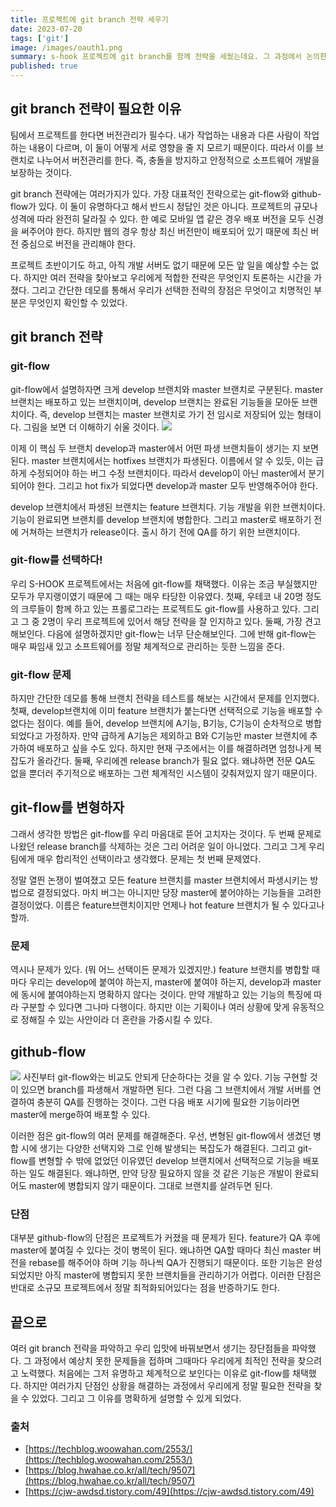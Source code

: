 ```yaml
---
title: 프로젝트에 git branch 전략 세우기
date: 2023-07-20
tags: ['git']
image: /images/oauth1.png
summary: s-hook 프로젝트에 git branch를 함께 전략을 세웠는데요. 그 과정에서 논의한 바를 담았습니다.
published: true
---
```

## git branch 전략이 필요한 이유

팀에서 프로젝트를 한다면 버전관리가 필수다. 내가 작업하는 내용과 다른 사람이 작업하는 내용이 다르며, 이 둘이 어떻게 서로 영향을 줄 지 모르기 때문이다. 따라서 이를 브랜치로 나누어서 버전관리를 한다. 즉, 충돌을 방지하고 안정적으로 소프트웨어 개발을 보장하는 것이다.

git branch 전략에는 여러가지가 있다. 가장 대표적인 전략으로는 git-flow와 github-flow가 있다. 이 둘이 유명하다고 해서 반드시 정답인 것은 아니다. 프로젝트의 규모나 성격에 따라 완전히 달라질 수 있다. 한 예로 모바일 앱 같은 경우 배포 버전을 모두 신경을 써주어야 한다. 하지만 웹의 경우 항상 최신 버전만이 배포되어 있기 때문에 최신 버전 중심으로 버전을 관리해야 한다.

프로젝트 초반이기도 하고, 아직 개발 서버도 없기 때문에 모든 앞 일을 예상할 수는 없다. 하지만 여러 전략을 찾아보고 우리에게 적합한 전략은 무엇인지 토론하는 시간을 가졌다. 그리고 간단한 데모를 통해서 우리가 선택한 전략의 장점은 무엇이고 치명적인 부분은 무엇인지 확인할 수 있었다.

## git branch 전략

### git-flow

git-flow에서 설명하자면 크게 develop 브랜치와 master 브랜치로 구분된다. master 브랜치는 배포하고 있는 브랜치이며, develop 브랜치는 완료된 기능들을 모아둔 브랜치이다. 즉, develop 브랜치는 master 브랜치로 가기 전 임시로 저장되어 있는 형태이다. 그림을 보면 더 이해하기 쉬울 것이다.
![](images/gitbranch-2.webp)

이제 이 핵심 두 브랜치 develop과 master에서 어떤 파생 브랜치들이 생기는 지 보면 된다. master 브랜치에서는 hotfixes 브랜치가 파생된다. 이름에서 알 수 있듯, 이는 급하게 수정되어야 하는 버그 수정 브랜치이다. 따라서 develop이 아닌 master에서 분기되어야 한다. 그리고 hot fix가 되었다면 develop과 master 모두 반영해주어야 한다.

develop 브랜치에서 파생된 브랜치는 feature 브랜치다. 기능 개발을 위한 브랜치이다. 기능이 완료되면 브랜치를 develop 브랜치에 병합한다. 그리고 master로 배포하기 전에 거쳐하는 브랜치가 release이다. 출시 하기 전에 QA를 하기 위한 브랜치이다.

### git-flow를 선택하다!

우리 S-HOOK 프로젝트에서는 처음에 git-flow를 채택했다. 이유는 조금 부실했지만 모두가 무지랭이였기 때문에 그 때는 매우 타당한 이유였다. 첫째, 우테코 내 20명 정도의 크루들이 함께 하고 있는 프롤로그라는 프로젝트도 git-flow를 사용하고 있다. 그리고 그 중 2명이 우리 프로젝트에 있어서 해당 전략을 잘 인지하고 있다. 둘째, 가장 견고해보인다. 다음에 설명하겠지만 git-flow는 너무 단순해보인다. 그에 반해 git-flow는 매우 짜임새 있고 소프트웨어를 정말 체계적으로 관리하는 듯한 느낌을 준다.

### git-flow 문제

하지만 간단한 데모를 통해 브랜치 전략을 테스트를 해보는 시간에서 문제를 인지했다. 첫째, develop브랜치에 이미 feature 브랜치가 붙는다면 선택적으로 기능을 배포할 수 없다는 점이다. 예를 들어, develop 브랜치에 A기능, B기능, C기능이 순차적으로 병합되었다고 가정하자. 만약 급하게 A기능은 제외하고 B와 C기능만 master 브랜치에 추가하여 배포하고 싶을 수도 있다. 하지만 현재 구조에서는 이를 해결하려면 엄청나게 복잡도가 올라간다. 둘째, 우리에겐 release branch가 필요 없다. 왜냐하면 전문 QA도 없을 뿐더러 주기적으로 배포하는 그런 체계적인 시스템이 갖춰져있지 않기 때문이다.

## git-flow를 변형하자

그래서 생각한 방법은 git-flow를 우리 마음대로 뜯어 고치자는 것이다. 두 번째 문제로 나왔던 release branch를 삭제하는 것은 그리 어려운 일이 아니었다. 그리고 그게 우리팀에게 매우 합리적인 선택이라고 생각했다. 문제는 첫 번째 문제였다.

정말 열띈 논쟁이 벌여졌고 모든 feature 브랜치를 master 브랜치에서 파생시키는 방법으로 결정되었다. 마치 버그는 아니지만 당장 master에 붙어야하는 기능들을 고려한 결정이었다. 이름은 feature브랜치이지만 언제나 hot feature 브랜치가 될 수 있다고나 할까.

### 문제

역시나 문제가 있다. (뭐 어느 선택이든 문제가 있겠지만.) feature 브랜치를 병합할 때마다 우리는 develop에 붙여야 하는지, master에 붙여야 하는지, develop과 master에 동시에 붙여야하는지 명확하지 않다는 것이다. 만약 개발하고 있는 기능의 특징에 따라 구분할 수 있다면 그나마 다행이다. 하지만 이는 기획이나 여러 상황에 맞게 유동적으로 정해질 수 있는 사안이라 더 혼란을 가중시킬 수 있다.

## github-flow


![](images/gitbranch02.webp)
사진부터 git-flow와는 비교도 안되게 단순하다는 것을 알 수 있다. 기능 구현할 것이 있으면 branch를 파생해서 개발하면 된다. 그런 다음 그 브랜치에서 개발 서버를 연결하여 충분히 QA를 진행하는 것이다. 그런 다음 배포 시기에 필요한 기능이라면 master에 merge하여 배포할 수 있다.

이러한 점은 git-flow의 여러 문제를 해결해준다. 우선, 변형된 git-flow에서 생겼던 병합 시에 생기는 다양한 선택지와 그로 인해 발생되는 복잡도가 해결된다. 그리고 git-flow를 변형할 수 밖에 없었던 이유였던 develop 브랜치에서 선택적으로 기능을 배포하는 일도 해결된다. 왜냐하면, 만약 당장 필요하지 않을 것 같은 기능은 개발이 완료되어도 master에 병합되지 않기 때문이다. 그대로 브랜치를 살려두면 된다.

### 단점

대부분 github-flow의 단점은 프로젝트가 커졌을 때 문제가 된다. feature가 QA 후에 master에 붙여질 수 있다는 것이 병목이 된다. 왜냐하면 QA할 때마다 최신 master 버전을 rebase를 해주어야 하며 기능 하나씩 QA가 진행되기 때문이다. 또한 기능은 완성되었지만 아직 master에 병합되지 못한 브랜치들을 관리하기가 어렵다. 이러한 단점은 반대로 소규모 프로젝트에서 정말 최적화되어있다는 점을 반증하기도 한다.

## 끝으로

여러 git branch 전략을 파악하고 우리 입맛에 바꿔보면서 생기는 장단점들을 파악했다. 그 과정에서 예상치 못한 문제들을 접하며 그때마다 우리에게 최적인 전략을 찾으려고 노력했다. 처음에는 그저 유명하고 체계적으로 보인다는 이유로 git-flow를 채택했다. 하지만 여러가지 단점인 상황을 해결하는 과정에서 우리에게 정말 필요한 전략을 찾을 수 있었다. 그리고 그 이유를 명확하게 설명할 수 있게 되었다.

### 출처

- [https://techblog.woowahan.com/2553/](https://techblog.woowahan.com/2553/)
- [https://blog.hwahae.co.kr/all/tech/9507](https://blog.hwahae.co.kr/all/tech/9507)
- [https://cjw-awdsd.tistory.com/49](https://cjw-awdsd.tistory.com/49)